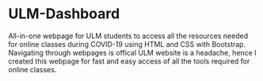 # ULM-Dashboard
All-in-one webpage for ULM students to access all the resources needed for online classes during COVID-19 using HTML and CSS with Bootstrap.
Navigating through webpages is offical ULM website is a headache, hence I created this webpage for fast and easy access of all the tools required for online classes.
